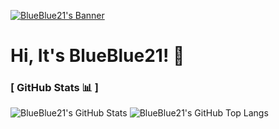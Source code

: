 [<img alt="BlueBlue21's Banner" align="center" src="https://capsule-render.vercel.app/api?type=waving&color=2477f2&height=260&section=header&text=BlueBlue21&fontColor=ffffff"/>](https://github.com/blueblue21)

# Hi, It's BlueBlue21! 👋

### [ GitHub Stats 📊 ]

<div>
      <img alt="BlueBlue21's GitHub Stats" src="https://github-readme-stats.vercel.app/api?username=blueblue21&show_icons=true&theme=github_dark&hide_border=true&bg_color=00000000"/>
      <img align="top" alt="BlueBlue21's GitHub Top Langs" src="https://github-readme-stats.vercel.app/api/top-langs/?username=blueblue21&show_icons=true&theme=github_dark&layout=compact&hide_border=true&bg_color=00000000"/>
</div>

<br>
